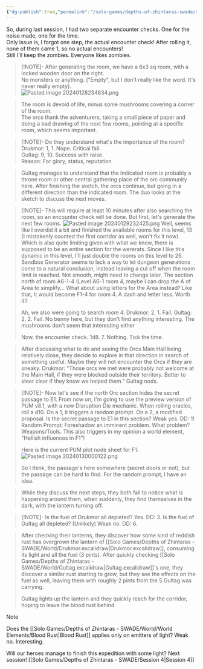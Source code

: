 ```yaml
---
{"dg-publish":true,"permalink":"/solo-games/depths-of-zhintaras-swade/session-3/"}
---
```



So, during last session, I had two separate encounter checks. One for the noise made, one for the time.  
Only issue is, I forgot one step, the actual encounter check! After rolling it, none of them came 1, so no actual encounters!  
Still I'll keep the zombies. Everyone likes zombies.

> [!NOTE]-
> After generating the room, we have a 6x3 sq room, with a locked wooden door on the right.  
> No monsters or anything. ("Empty", but I don't really like the word. It's never really empty).  
> ![Pasted image 20240128234634.png](/img/user/Solo%20Games/Depths%20of%20Zhintaras%20-%20SWADE/_att/Pasted%20image%2020240128234634.png)
> 

> The room is devoid of life, minus some mushrooms covering a corner of the room.  
> The orcs thank the adventurers, taking a small piece of paper and doing a bad drawing of the next few rooms, pointing at a specific room, which seems important.

> [!NOTE]-
> Do they understand what's the importance of the room?  
> Drukmor: 1, 1. Nope. Critical fail.  
> Gultag: 9, 10. Success with raise.  
> Reason: For glory, status, reputation

> Gultag manages to understand that the indicated room is probably a throne room or other central gathering place of the orc community here.
> After finishing the sketch, the orcs continue, but going in a different direction than the indicated room.
> The duo looks at the sketch to discuss the next moves.

> [!NOTE]-
> This will require at least 10 minutes after also searching the room, so an encounter check will be done.
> But first, let's generate the next few rooms.
> ![Pasted image 20240129232425.png](/img/user/Solo%20Games/Depths%20of%20Zhintaras%20-%20SWADE/_att/Pasted%20image%2020240129232425.png)
> Well, seems like I overdid it a bit and finished the available rooms for this level, 13 (I mistakenly counted the first corridor as well, won't fix it now). Which is also quite limiting given with what we know, there is supposed to be an entire section for the wererats.
> Since I like this dynamic in this level, I'll just double the rooms on this level to 26.
> Sandbox Generator seems to lack a way to let dungeon generations come to a natural conclusion, instead leaving a cut off when the room limit is reached. Not smooth, might need to change later.
> The section north of room A6-1-4 (Level A6-1 room 4, maybe I can drop the A of Area to simplify... What about using letters for the Area instead? Like that, it would become F1-4 for room 4. A dash and letter less. Worth it!)
> 
> Ah, we also were going to search room 4.
> Drukmor: 2, 1. Fail.
> Gultag: 2, 2. Fail.
> No benny here, but they don't find anything interesting. The mushrooms don't seem that interesting either
> 
> Now, the encounter check. 1d8. 7. Nothing. Tick the time.

> After discussing what to do and seeing the Orcs Main Hall being relatively close, they decide to explore in that direction in search of something useful. Maybe they will not encounter the Orcs if they are sneaky.
> Drukmor: "Those orcs we met were probably not welcome at the Main Hall, if they were blocked outside their territory. Better to steer clear if they know we helped them."
> Gultag nods.

> [!NOTE]-
> Now let's see if the north Orc section hides the secret passage to E1.
> From now on, I'm going to use the preview version of PUM v8.1, with a new Disruption Die mechanic. When rolling oracles, roll a d10. On a 1, it triggers a random prompt. On a 2, a modified proposal.
> Is the secret passage to E1 in this section? Weak yes. DD: 1! Random Prompt: Foreshadow an imminent problem. What problem? Weapons/Tools. This also triggers in my opinion a world element, "Hellish influences in F1"!
> 
> Here is the current PUM plot node sheet for F1.
> ![Pasted image 20240130000122.png](/img/user/Solo%20Games/Depths%20of%20Zhintaras%20-%20SWADE/_att/Pasted%20image%2020240130000122.png)
> 
> So I think, the passage's here somewhere (secret doors or not), but the passage can be hard to find. For the random prompt, I have an idea.

> While they discuss the next steps, they both fail to notice what is happening around them, when suddenly, they find themselves in the dark, with the lantern turning off.

> [!NOTE]-
> Is the fuel of Drukmor all depleted? Yes. DD: 3.
> Is the fuel of Gultag all depleted? (Unlikely) Weak no. DD: 6.
> 

> After checking their lanterns, they discover how some kind of reddish rust has overgrown the lantern of [[Solo Games/Depths of Zhintaras - SWADE/World/Drukmor.excalidraw\|Drukmor.excalidraw]], consuming its light and all the fuel (3 pints).
> After quickly checking [[Solo Games/Depths of Zhintaras - SWADE/World/Gultag.excalidraw\|Gultag.excalidraw]]'s one, they discover a similar rust starting to grow, but they see the effects on the fuel as well, leaving them with roughly 2 pints from the 5 Gultag was carrying.
> 
> Gultag lights up the lantern and they quickly reach for the corridor, hoping to leave the blood rust behind.

> [!NOTE]
> Does the [[Solo Games/Depths of Zhintaras - SWADE/World/World Elements/Blood Rust\|Blood Rust]] applies only on emitters of light? Weak no.
> Interesting.

Will our heroes manage to finish this expedition with some light?
Next session!
[[Solo Games/Depths of Zhintaras - SWADE/Session 4\|Session 4]]